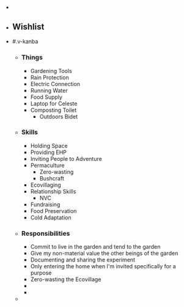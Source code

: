 - ##
- ## Wishlist
- #.v-kanba
	- ### Things
		- Gardening Tools
		- Rain Protection
		- Electric Connection
		- Running Water
		- Food Supply
		- Laptop for Celeste
		- Composting Toilet
			- Outdoors Bidet
	- ### Skills
		- Holding Space
		- Providing EHP
		- Inviting People to Adventure
		- Permaculture
			- Zero-wasting
			- Bushcraft
		- Ecovillaging
		- Relationship Skills
			- NVC
		- Fundraising
		- Food Preservation
		- Cold Adaptation
	- ### Responsibilities
		- Commit to live in the garden and tend to the garden
		- Give my non-material value the other beings of the garden
		- Documenting and sharing the experiment
		- Only entering the home when I'm invited specifically for a purpose
		- Zero-wasting the Ecovillage
		-
		-
	-
